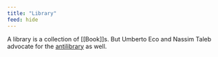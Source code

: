 ```yaml
---
title: "Library"
feed: hide
---
```


A library is a collection of [[Book]]s. But Umberto Eco and Nassim Taleb advocate for the [antilibrary](https://en.wikipedia.org/wiki/Antilibrary) as well.